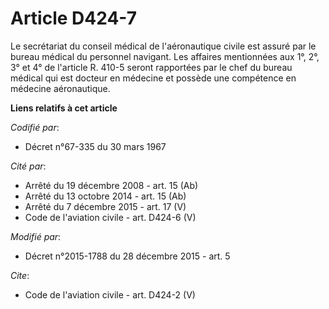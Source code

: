 # Article D424-7

Le secrétariat du conseil médical de l'aéronautique civile est assuré par le bureau médical du personnel navigant. Les
affaires mentionnées aux 1°, 2°, 3° et 4° de l'article R. 410-5 seront rapportées par le chef du bureau médical qui est
docteur en médecine et possède une compétence en médecine aéronautique.

**Liens relatifs à cet article**

_Codifié par_:

  - Décret n°67-335 du 30 mars 1967

_Cité par_:

  - Arrêté du 19 décembre 2008 - art. 15 (Ab)
  - Arrêté du 13 octobre 2014 - art. 15 (Ab)
  - Arrêté du 7 décembre 2015 - art. 17 (V)
  - Code de l'aviation civile - art. D424-6 (V)

_Modifié par_:

  - Décret n°2015-1788 du 28 décembre 2015 - art. 5

_Cite_:

  - Code de l'aviation civile - art. D424-2 (V)
